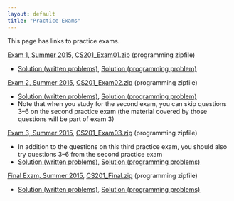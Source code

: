 ```yaml
---
layout: default
title: "Practice Exams"
---
```


This page has links to practice exams.

[Exam 1, Summer 2015](cs201-summer2015-exam01.pdf), [CS201\_Exam01.zip](CS201_Exam01.zip) (programming zipfile)

* [Solution (written problems)](cs201-summer2015-exam01-solution.pdf), [Solution (programming problem)](CS201_Exam01_Solution.zip)

[Exam 2, Summer 2015](cs201-summer2015-exam02.pdf), [CS201\_Exam02.zip](CS201_Exam02.zip) (programming zipfile)

* [Solution (written problems)](cs201-summer2015-exam02-solution.pdf), [Solution (programming problem)](CS201_Exam02_Solution.zip)
* Note that when you study for the second exam, you can skip questions 3&ndash;6 on the second practice exam (the material covered by those questions will be part of exam 3)

[Exam 3, Summer 2015](cs201-summer2015-exam03.pdf), [CS201\_Exam03.zip](CS201_Exam03.zip) (programming zipfile)

* In addition to the questions on this third practice exam, you should also try questions 3&ndash;6 from the second practice exam
* [Solution (written problems)](cs201-summer2015-exam03-solution.pdf), [Solution (programming problems)](CS201_Exam03_Solution.zip)

[Final Exam, Summer 2015](cs201-summer2015-final.pdf), [CS201\_Final.zip](CS201_Final.zip) (programming zipfile)

* [Solution (written problems)](cs201-summer2015-final-solution.pdf), [Solution (programming problems)](CS201_Final_Solution.zip)

